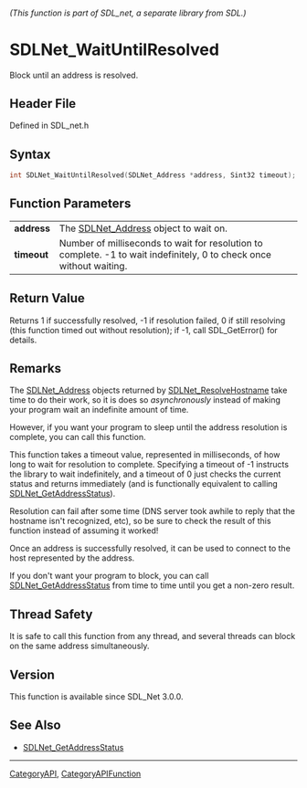 ###### (This function is part of SDL_net, a separate library from SDL.)
# SDLNet_WaitUntilResolved

Block until an address is resolved.

## Header File

Defined in SDL_net.h

## Syntax

```c
int SDLNet_WaitUntilResolved(SDLNet_Address *address, Sint32 timeout);

```

## Function Parameters

|                 |                                                                                                                      |
| --------------- | -------------------------------------------------------------------------------------------------------------------- |
| **address**     | The [SDLNet_Address](SDLNet_Address) object to wait on.                                                              |
| **timeout**     | Number of milliseconds to wait for resolution to complete. -1 to wait indefinitely, 0 to check once without waiting. |

## Return Value

Returns 1 if successfully resolved, -1 if resolution failed, 0 if still
resolving (this function timed out without resolution); if -1, call
SDL_GetError() for details.

## Remarks

The [SDLNet_Address](SDLNet_Address) objects returned by
[SDLNet_ResolveHostname](SDLNet_ResolveHostname) take time to do their
work, so it is does so _asynchronously_ instead of making your program wait
an indefinite amount of time.

However, if you want your program to sleep until the address resolution is
complete, you can call this function.

This function takes a timeout value, represented in milliseconds, of how
long to wait for resolution to complete. Specifying a timeout of -1
instructs the library to wait indefinitely, and a timeout of 0 just checks
the current status and returns immediately (and is functionally equivalent
to calling [SDLNet_GetAddressStatus](SDLNet_GetAddressStatus)).

Resolution can fail after some time (DNS server took awhile to reply that
the hostname isn't recognized, etc), so be sure to check the result of this
function instead of assuming it worked!

Once an address is successfully resolved, it can be used to connect to the
host represented by the address.

If you don't want your program to block, you can call
[SDLNet_GetAddressStatus](SDLNet_GetAddressStatus) from time to time until
you get a non-zero result.

## Thread Safety

It is safe to call this function from any thread, and several threads can
block on the same address simultaneously.

## Version

This function is available since SDL_Net 3.0.0.

## See Also

* [SDLNet_GetAddressStatus](SDLNet_GetAddressStatus)

----
[CategoryAPI](CategoryAPI), [CategoryAPIFunction](CategoryAPIFunction)


